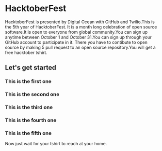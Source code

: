 # HacktoberFest
HacktoberFest is presented by Digital Ocean with GitHub and Twilio.This is the 5th year of HacktoberFest.
It is a month long celebration of open source software.It is open to everyone from global community.You can sign up anytime between October 1 and October 31.You can sign up through your GitHub account to participate in it.
There you have to contibute to open source by making 5 pull request to an open source repository.You will get a free hacktober tshirt.
## Let's get started
### This is the first one
### This is the second one
### This is the third one
### This is the fourth one
### This is the fifth one
Now just wait for your tshirt to reach at your home.
